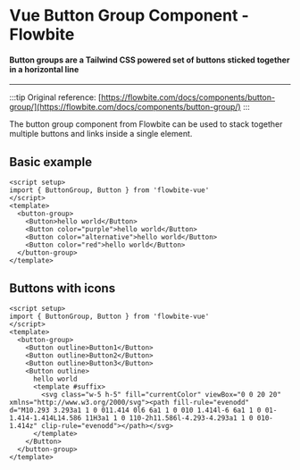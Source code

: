 <script setup>
import ButtonGroupBasicExample from './examples/ButtonGroupBasicExample.vue';
import ButtonGroupIconExample from './examples/ButtonGroupIconExample.vue';
</script>

# Vue Button Group Component - Flowbite

#### Button groups are a Tailwind CSS powered set of buttons sticked together in a horizontal line

---

:::tip
Original reference: [https://flowbite.com/docs/components/button-group/](https://flowbite.com/docs/components/button-group/)
:::

The button group component from Flowbite can be used to stack together multiple buttons and links inside a single element.

## Basic example

<ButtonGroupBasicExample />

```vue
<script setup>
import { ButtonGroup, Button } from 'flowbite-vue'
</script>
<template>
  <button-group>
    <Button>hello world</Button>
    <Button color="purple">hello world</Button>
    <Button color="alternative">hello world</Button>
    <Button color="red">hello world</Button>
  </button-group>
</template>
```

## Buttons with icons

<ButtonGroupIconExample />

```vue
<script setup>
import { ButtonGroup, Button } from 'flowbite-vue'
</script>
<template>
  <button-group>
    <Button outline>Button1</Button>
    <Button outline>Button2</Button>
    <Button outline>Button3</Button>
    <Button outline>
      hello world
      <template #suffix>
        <svg class="w-5 h-5" fill="currentColor" viewBox="0 0 20 20" xmlns="http://www.w3.org/2000/svg"><path fill-rule="evenodd" d="M10.293 3.293a1 1 0 011.414 0l6 6a1 1 0 010 1.414l-6 6a1 1 0 01-1.414-1.414L14.586 11H3a1 1 0 110-2h11.586l-4.293-4.293a1 1 0 010-1.414z" clip-rule="evenodd"></path></svg>
      </template>
    </Button>
  </button-group>
</template>
```
